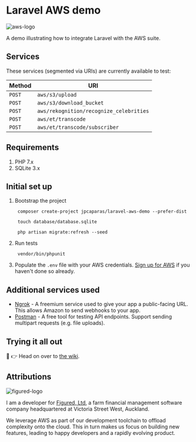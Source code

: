 # Laravel AWS demo

![aws-logo](http://i.imgur.com/omj568G.png)

A demo illustrating how to integrate Laravel with the AWS suite.

## Services

These services (segmented via URIs) are currently available to test:

|   Method    |   URI                                       |
|   ------    |   ---                                       |
|   `POST`    |   `aws/s3/upload`                           |
|   `POST`    |   `aws/s3/download_bucket`                  |
|   `POST`    |   `aws/rekognition/recognize_celebrities`   |
|   `POST`    |   `aws/et/transcode`                        |
|   `POST`    |   `aws/et/transcode/subscriber`             |

## Requirements

1. PHP 7.x
1. SQLite 3.x

## Initial set up

1. Bootstrap the project
        
        composer create-project jpcaparas/laravel-aws-demo --prefer-dist
        
        touch database/database.sqlite
        
        php artisan migrate:refresh --seed

1. Run tests
        
        vendor/bin/phpunit
        
1. Populate the `.env` file with your AWS credentials. [Sign up for AWS](http://docs.aws.amazon.com/lambda/latest/dg/setting-up.html) if you haven't done so already.

##  Additional services used

- [Ngrok](https://ngrok.com/) - A freemium service used to give your app a public-facing URL. This allows Amazon to send webhooks to your app.
- [Postman](https://www.getpostman.com/) - A free tool for testing API endpoints. Support sending multipart requests (e.g. file uploads).

## Trying it all out

📘 👉 Head on over to [the wiki](https://github.com/jpcaparas/laravel-aws-demo/wiki).

## Attributions

![figured-logo](https://www.figured.com/assets/img/figured-logo@2x.png)

I am a developer for [Figured, Ltd](https://www.figured.com), a farm financial management software company headquartered at Victoria Street West, Auckland.

We leverage AWS as part of our development toolchain to offload complexity onto the cloud. This in turn makes us focus on building new features, leading to happy developers and a rapidly evolving product.
